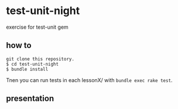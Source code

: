 # test-unit-night

exercise for test-unit gem

## how to

```
git clone this repository.
$ cd test-unit-night
$ bundle install
```

Tnen you can run tests in each lessonX/ with `bundle exec rake test`.

## presentation

<script async class="speakerdeck-embed" data-id="d4c0cd1077520132c3752e62f14f6024" data-ratio="1.33159947984395" src="//speakerdeck.com/assets/embed.js"></script>
